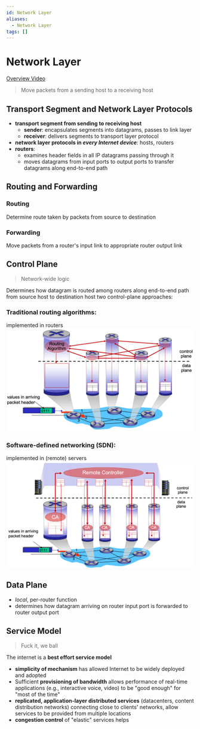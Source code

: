 ```yaml
---
id: Network Layer
aliases:
  - Network Layer
tags: []
---
```


# Network Layer
[Overview Video](https://www.youtube.com/watch?v=olbr3WZwrdU) 
> Move packets from a sending host to a receiving host

## Transport Segment and Network Layer Protocols
- **transport segment from sending to receiving host**
  - **sender**: encapsulates segments into datagrams, passes to link layer
  - **receiver**: delivers segments to transport layer protocol
- **network layer protocols in _every Internet device_**: hosts, routers
- **routers**:
  - examines header fields in all IP datagrams passing through it
  - moves datagrams from input ports to output ports to transfer datagrams along end-to-end path


## Routing and Forwarding
### Routing 
Determine route taken by packets from source to destination  

### Forwarding
Move packets from a router's input link to appropriate router output link



## Control Plane 
> Network-wide logic  

Determines how datagram is routed among routers along end-to-end path from source host to destination host
two control-plane approaches:
### **Traditional routing algorithms**: 
implemented in routers
![img](../Images/a11.png) 

### **Software-defined networking (SDN)**: 
implemented in (remote) servers
![img](../Images/a12.png) 

## Data Plane 
  - _local_, per-router function
  - determines how datagram arriving on router input port is forwarded to router output port

## Service Model 
> Fuck it, we ball

The internet is a **best effort service model** 
- **simplicity of mechanism** has allowed Internet to be widely deployed and adopted
- Sufficient **provisioning of bandwidth** allows performance of real-time applications (e.g., interactive voice, video) to be "good enough" for "most of the time"
- **replicated, application-layer distributed services** (datacenters, content distribution networks) connecting close to clients' networks, allow services to be provided from multiple locations
- **congestion control** of "elastic" services helps

